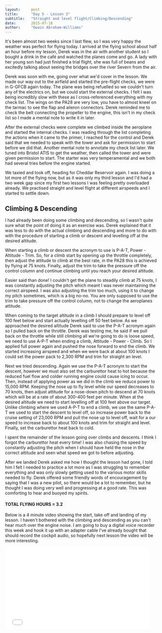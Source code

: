 ```yaml
---
layout:     post
title:      "Day 5 - Lesson 3"
subtitle:   "Straight and level flight/Climbing/Descending"
date:       2015-07-18
author:     "Owain Abraham-Williams"
---
```


It's been almost two weeks since I last flew, so I was very happy the weather was perfect
for flying today. I arrived at the flying school about half an hour before my lesson,
Derek was in the air with another student so I bought a drink in the caf&eacute; and
watched the planes come and go. A lady with her young son had just finished a trial
flight, she was full of beans and excitedly talking about seeing the bridges over the
river Severn from the air.

Derek was soon with me, going over what we'd cover in the lesson. We made our way out to
the airfield and started the pre-flight checks, we were in G-GFCB again today. The plane
was being refuelled so we couldn't turn any of the electrics on, but we could start the
external checks. I felt I was being incredibly slow with these as I cross-referenced
everything with my check list. The wings on the PA28 are very low, you have to almost
kneel on the tarmac to see the flap and aileron connectors. Derek reminded me to check the
belt connecting the propeller to the engine, this isn't in my check list so I made a
mental note to write it in later.

After the external checks were complete we climbed inside the aeroplane and started the
internal checks. I was reading through the list completing the actions when it came to the
primer, I reached for the control and Derek said that we needed to speak with the tower
and ask for permission to start before we did that. Another mental note to annotate my
check list later. We tuned into Bristol ATIS to get the weather, then called the tower and
were given permission to start. The starter was very temperamental and we both had several
tries before the engine started.

We taxied and took off, heading for Cheddar Reservoir again. I was doing a lot more of the
flying now, but as it was only my third lesson and I'd had a two week gap since my first
two lessons I was feeling pretty overloaded already. We practised straight and level
flight at different airspeeds and I started to settle down.

## Climbing & Descending

I had already been doing some climbing and descending, so I wasn't quite sure what the
point of doing it as an exercise was. Derek explained that it was less to do with the
actual climbing and descending and more to do with with the procedure of starting a climb
or descent and levelling off at the desired altitude.

When starting a climb or descent the acronym to use is P-A-T, Power - Attitude - Trim. So,
for a climb start by opening up the throttle completely, then adjust the attitude to climb
at the best rate, in the PA28 this is achieved by flying at 75 knots. Finally, adjust the
trim to take the pressure off the control column and continue climbing until you reach
your desired altitude.

Easier said than done! I couldn't get the plane to steadily climb at 75 knots, I was
constantly adjusting the pitch which meant I was never maintaining the correct airspeed. I
was also adjusting the trim too much, using it to change my pitch sometimes, which is a
big no-no. You are only supposed to use the trim to take pressure off the control column,
not to change the aeroplanes attitude.

When coming to the target altitude in a climb I should prepare to level off 100 feet below
and start actually levelling off 50 feet below. As we approached the desired altitude
Derek said to use the P-A-T acronym again so I pulled back on the throttle. Derek was
testing me, he said if we pull back on the throttle while still climbing all we're going
to do is loose speed, we need to use A-P-T when ending a climb, Attitude - Power - Climb.
So I applied full power again and pushed the nose forward to end the climb. We started
increasing airspeed and when we were back at about 100 knots I could set the power pack to
2,300 RPM and trim for straight an level.

Next we tried descending. Again we use the P-A-T acronym to start the descent, however we
must also set the carburettor heat to hot because the reduced fuel flow and colder running
engine could cause icing to occur. Then, instead of applying power as we did in the climb
we reduce power to 15,000 RPM. Keeping the nose up to fly level while our speed decreases
to 70 knots, then adjust attitude for a nose-down pitch to descend at 70 knots which will
be at a rate of about 300-400 feet per minute. When at the desired altitude we need to
start levelling off at 100 feet above our target. Unlike climbing where we used A-P-T to
end a climb, we use the same P-A-T we used to start the descent to level off, so increase
power back to the cruise setting of 23,000 RPM and pull the nose up to level off, wait for
a our speed to increase back to about 100 knots and trim for straight and level. Finally,
set the carburettor heat back to cold.

I spent the remainder of the lesson going over climbs and descents. I think I forgot the
carburettor heat every time! I was also chasing the speed by constantly adjusting the
pitch when I should have held the nose in the correct attitude and seen what speed we got
to before adjusting.

After we landed Derek asked me how I thought the lesson had gone, I told him I felt I
needed to practice a lot more as I was struggling to remember everything and was only
slowly getting used to the various motor skills needed to fly. Derek offered some friendly
words of encouragement by saying that I was a new pilot, so there would be a lot to
remember, but he thought I was doing very well and progressing at a good rate. This was
comforting to hear and buoyed my spirits.

#### TOTAL FLYING HOURS = 3.2

Below is a 4 minute video showing the start, take off and landing of my lesson. I haven't
bothered with the climbing and descending as you can't hear much over the engine noise. I
am going to buy a digital voice recorder this week and hook it up with an adapter cable
I've already bought that should record the cockpit audio, so hopefully next lesson the
video will be more interesting.

<iframe width="480" height="270" src="//www.youtube.com/embed/VWY0hhGv5NU" frameborder="0" allowfullscreen></iframe>